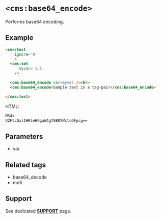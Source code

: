 # `<cms:base64_encode>`

Performs base64 encoding.

## Example
```html
<cms:test
    ignore='0'
    >
  <cms:set
      myvar='1.1'
    />

  <cms:base64_encode var=myvar /><br>
  <cms:base64_encode>Sample text in a tag-pair</cms:base64_encode>

</cms:test>
```
HTML:
```html
MS4x
U2FtcGxlIHRleHQgaW4gYSB0YWctcGFpcg==
```

## Parameters

* var

## Related tags

* base64_decode
* md5

## Support

See dedicated [**SUPPORT**](/SUPPORT.md) page.

